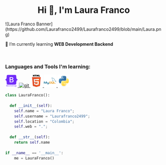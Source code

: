 <h1 align="center">Hi 👋, I'm Laura Franco</h1>
![Laura Franco Banner](https://github.com/Laurafranco2499/Laurafranco2499/blob/main/Laura.png)


🌱 I’m currently learning **WEB Development Backend**

<br>
<h3 align="left">Languages and Tools I'm learning:</h3>
<p align="left"> <a href="https://getbootstrap.com" target="_blank" rel="noreferrer"> <img src="https://raw.githubusercontent.com/devicons/devicon/master/icons/bootstrap/bootstrap-plain-wordmark.svg" alt="bootstrap" width="40" height="40"/> </a> <a href="https://git-scm.com/" target="_blank" rel="noreferrer"> <img src="https://www.vectorlogo.zone/logos/git-scm/git-scm-icon.svg" alt="git" width="40" height="40"/> </a> <a href="https://www.w3.org/html/" target="_blank" rel="noreferrer"> <img src="https://raw.githubusercontent.com/devicons/devicon/master/icons/html5/html5-original-wordmark.svg" alt="html5" width="40" height="40"/> </a> <a href="https://www.mysql.com/" target="_blank" rel="noreferrer"> <img src="https://raw.githubusercontent.com/devicons/devicon/master/icons/mysql/mysql-original-wordmark.svg" alt="mysql" width="40" height="40"/> </a>  </a> <a href="https://www.python.org" target="_blank" rel="noreferrer"> <img src="https://raw.githubusercontent.com/devicons/devicon/master/icons/python/python-original.svg" alt="python" width="40" height="40"/> </a> 



```python
class LauraFranco():
    
  def __init__(self):
    self.name = "Laura Franco";
    self.username = "Laurafranco2499";
    self.location = "Colombia";
    self.web = ".";
  
  def __str__(self):
    return self.name

if __name__ == '__main__':
    me = LauraFranco()
```
